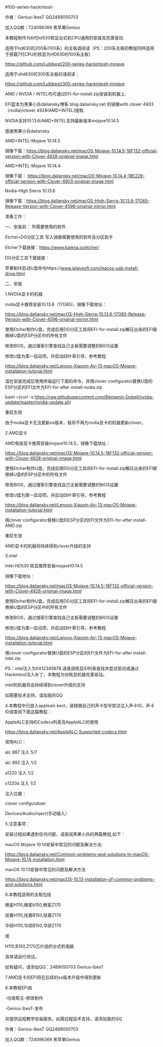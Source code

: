 #100-series-hackintosh

作者：Genius-lbesT QQ2489050703

加入QQ群：724096369 黑苹果Genius

本教程制作为6代hd530核显台式机CPU通用的安装及完善驱动.

适用于hd630的200系(100系）的主板请阅读（PS：200系主板的教程同样适用于搭载7代CPU的核显为HD630的100系主板）

https://github.com/Lubibest/200-series-hackintosh-mojave

适用于uhd630的300系主板的请阅读：

https://github.com/Lubibest/300-series-hackintosh-mojave

AMD / NVDIA / INTEL均可通过EFI-for-install.zip安装到机器上.

EFI蓝本为黑果小兵daliansky博客 blog.daliansky.net 的镜像with clover 4903（nvdia)/clover 4928(AMD+INTEL)提取.

NVDIA支持10.13.6/AMD+INTEL支持最新版本mojave10.14.5

感谢黑果小兵daliansky

AMD+INTEL-Mojave 10.14.5

镜像下载：https://blog.daliansky.net/macOS-Mojave-10.14.5-18F132-official-version-with-Clover-4928-original-image.html

AMD+INTEL-Mojave 10.14.4

镜像下载： https://blog.daliansky.net/macOS-Mojave-10.14.4-18E226-official-version-with-Clover-4903-original-image.html

Nvdia-High Sierra 10.13.6

镜像下载：https://blog.daliansky.net/macOS-High-Sierra-10.13.6-17G65-Release-Version-with-Clover-4596-original-mirror.html

准备工作：

一、安装前：
所需要使用的软件

Etcher+DG分区工具 写入镜像需要使用的软件及分区助手

Etcher下载链接：https://www.balena.io/etcher/

DG分区工具下载链接：

苹果制作启动U盘命令https://www.iplaysoft.com/macos-usb-install-drive.html

二、安装

1.NVDIA显卡的机器

nvdia显卡推荐安装10.13.6（17G65)，镜像下载地址：

https://blog.daliansky.net/macOS-High-Sierra-10.13.6-17G65-Release-Version-with-Clover-4596-original-mirror.html

使用Etcher制作U盘，完成后用DG分区工具将EFI-for-install.zip解压出来的EFI替换掉U盘的ESP分区中的所有文件

修改BIOS，通过搜索引擎查找自己主板需要调整的BIOS设置

修改U盘为第一启动项，并启动四叶草引导，参考教程

https://blog.daliansky.net/Lenovo-Xiaoxin-Air-13-macOS-Mojave-installation-tutorial.html

请在安装完成后使用终端运行下面的命令，并用clover configurator替换U盘的ESP分区的EFI文件为EFI-for-after install-nvdia.zip

bash <(curl -s https://raw.githubusercontent.com/Benjamin-Dobell/nvidia-update/master/nvidia-update.sh)

重启生效

由于nvdia显卡无法更新os版本，我将不再为nvdia显卡的机器更新clover。

2.AMD显卡

AMD免驱显卡推荐安装mojave10.14.5，镜像下载地址：

https://blog.daliansky.net/macOS-Mojave-10.14.5-18F132-official-version-with-Clover-4928-original-image.html

使用Etcher制作U盘，完成后用DG分区工具将EFI-for-install.zip解压出来的EFI替换掉U盘的ESP分区中的所有文件

修改BIOS，通过搜索引擎查找自己主板需要调整的BIOS设置

修改U盘为第一启动项，并启动四叶草引导，参考教程

https://blog.daliansky.net/Lenovo-Xiaoxin-Air-13-macOS-Mojave-installation-tutorial.html

用clover configurator替换U盘的ESP分区的EFI文件为EFI-for-after install-AMD.zip

重启生效

AMD显卡的机器将持续得到clover升级的支持

3.intel

Intel HD530 核显推荐安装mojave10.14.5

镜像下载地址：

https://blog.daliansky.net/macOS-Mojave-10.14.5-18F132-official-version-with-Clover-4928-original-image.html

使用Etcher制作U盘，完成后用DG分区工具将EFI-for-install.zip解压出来的EFI替换掉U盘的ESP分区中的所有文件

修改BIOS，通过搜索引擎查找自己主板需要调整的BIOS设置

修改U盘为第一启动项，并启动四叶草引导，参考教程

https://blog.daliansky.net/Lenovo-Xiaoxin-Air-13-macOS-Mojave-installation-tutorial.html

用clover configurator替换U盘的ESP分区的EFI文件为EFI-for-after install-intel.zip  

PS：intel注入为0X12345678,请查阅核显ID列表查找并尝试驱动或通过Hackintool注入补丁，本教程为对核显机器完善驱动。

intel的机器将会持续得到clover升级的支持

如需要技术支持，请加我的QQ

4.本教程中已放入applealc.kext，请根据自己的声卡型号尝试注入声卡ID，声卡ID请查阅下面这篇教程：

AppleALC支持的Codecs列表及AppleALC的使用

https://blog.daliansky.net/AppleALC-Supported-codecs.html

常用ALC：

alc 887  注入 5/7

alc 892  注入 1/2

a1220    注入 1/2

s1220a   注入 1/2

注入位置：

clover configuratoer

Devices/Audio/inject(手动输入）

5.注意事项：

安装过程如果遇到任何问题，请查阅黑果小兵的两篇教程,如下：

macOS Mojave 10.14安装中常见的问题及解决方法:

https://blog.daliansky.net/Common-problems-and-solutions-in-macOS-Mojave-10.14-installation.html

macOS 10.13安装中常见的问题及解决方法

https://blog.daliansky.net/macOS-10.13-installation-of-common-problems-and-solutions.html

6.本教程适用的主板包括

微星H110,微星b150,微星Z170

技嘉H110,技嘉B150,技嘉Z170

华硕H110,华硕B150,华硕Z170

或

H110,B150,Z170芯片组的台式机电脑

具体请自行测试。

如有疑问，请添加QQ：2489050703 Genius-lbesT

7.AMD显卡的EFI将在后续的os版本升级中得到更新

8.本教程EFI由

-垃圾帮主-修改制作

-Genius lbesT-发布

并提供远程教学安装服务，如需远程技术支持，请添加我的QQ

作者：Genius-lbesT QQ2489050703

加入QQ群：724096369 黑苹果Genius
